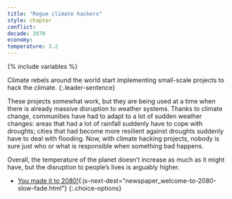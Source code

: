 ```yaml
---
title: "Rogue climate hackers"
style: chapter
conflict: 
decade: 2070
economy: 
temperature: 3.2
---
```


{% include variables %}

Climate rebels around the world start implementing small-scale projects to hack the climate. 
{:.leader-sentence}

These projects somewhat work, but they are being used at a time when there is already massive disruption to weather systems. Thanks to climate change, communities have had to adapt to a lot of sudden weather changes: areas that had a lot of rainfall suddenly have to cope with droughts; cities that had become more resilient against droughts suddenly have to deal with flooding. Now, with climate hacking projects, nobody is sure just who or what is responsible when something bad happens.

Overall, the temperature of the planet doesn’t increase as much as it might have, but the disruption to people’s lives is arguably higher.

- [You made it to 2080!](part-page_2080.html){:js-next-dest="newspaper_welcome-to-2080-slow-fade.html"}
{:.choice-options}
